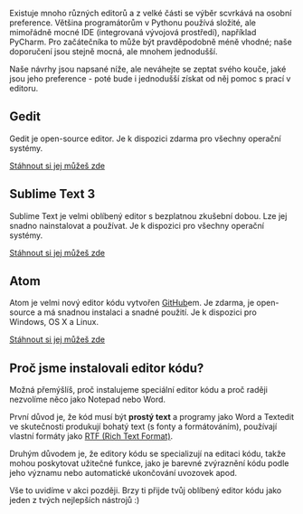 Existuje mnoho různých editorů a z velké části se výběr scvrkává na osobní preference. Většina programátorům v Pythonu používá složité, ale mimořádně mocné IDE (integrovaná vývojová prostředí), například PyCharm. Pro začátečníka to může být pravděpodobně méně vhodné; naše doporučení jsou stejně mocná, ale mnohem jednodušší.

Naše návrhy jsou napsané níže, ale neváhejte se zeptat svého kouče, jaké jsou jeho preference - poté bude i jednodušší získat od něj pomoc s prací v editoru.

## Gedit

Gedit je open-source editor. Je k dispozici zdarma pro všechny operační systémy.

[Stáhnout si jej můžeš zde](https://wiki.gnome.org/Apps/Gedit#Download)

## Sublime Text 3

Sublime Text je velmi oblíbený editor s bezplatnou zkušební dobou. Lze jej snadno nainstalovat a používat. Je k dispozici pro všechny operační systémy.

[Stáhnout si jej můžeš zde](https://www.sublimetext.com/3)

## Atom

Atom je velmi nový editor kódu vytvořen [GitHub](https://github.com/)em. Je zdarma, je open-source a má snadnou instalaci a snadné použití. Je k dispozici pro Windows, OS X a Linux.

[Stáhnout si jej můžeš zde](https://atom.io/)

## Proč jsme instalovali editor kódu?

Možná přemýšlíš, proč instalujeme speciální editor kódu a proč raději nezvolíme něco jako Notepad nebo Word.

První důvod je, že kód musí být **prostý text** a programy jako Word a Textedit ve skutečnosti produkují bohatý text (s fonty a formátováním), používají vlastní formáty jako [RTF (Rich Text Format)](https://en.wikipedia.org/wiki/Rich_Text_Format).

Druhým důvodem je, že editory kódu se specializují na editaci kódu, takže mohou poskytovat užitečné funkce, jako je barevné zvýraznění kódu podle jeho významu nebo automatické ukončování uvozovek apod.

Vše to uvidíme v akci později. Brzy ti přijde tvůj oblíbený editor kódu jako jeden z tvých nejlepších nástrojů :)